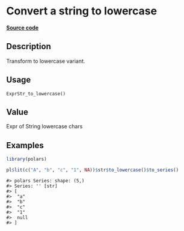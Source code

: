 

# Convert a string to lowercase

[**Source code**](https://github.com/pola-rs/r-polars/tree/741f9cd2614b3302a4d033bcae447425e1b91191/R/expr__string.R#L268)

## Description

Transform to lowercase variant.

## Usage

<pre><code class='language-R'>ExprStr_to_lowercase()
</code></pre>

## Value

Expr of String lowercase chars

## Examples

``` r
library(polars)

pl$lit(c("A", "b", "c", "1", NA))$str$to_lowercase()$to_series()
```

    #> polars Series: shape: (5,)
    #> Series: '' [str]
    #> [
    #>  "a"
    #>  "b"
    #>  "c"
    #>  "1"
    #>  null
    #> ]
